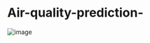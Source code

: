 # Air-quality-prediction-
![image](https://user-images.githubusercontent.com/55402091/135708015-3e56874d-4d53-4294-81c9-0d93657924a3.png)

